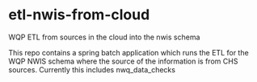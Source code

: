 # etl-nwis-from-cloud
WQP ETL from sources in the cloud into the nwis schema

This repo contains a spring batch application which runs the ETL for the WQP NWIS
schema where the source of the information is from CHS sources. Currently this includes nwq_data_checks
